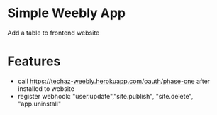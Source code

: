 # Simple Weebly App
Add a table to frontend website

# Features
- call https://techaz-weebly.herokuapp.com/oauth/phase-one after installed to website
- register webhook: "user.update","site.publish", "site.delete", "app.uninstall" 